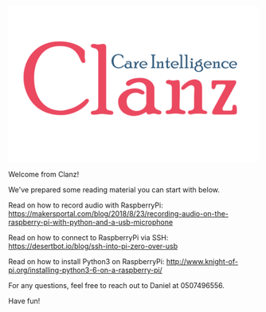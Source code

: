 ![Logo of the project](https://github.com/DanielGorlo/clanz-hackathon/raw/master/icon.png)

Welcome from Clanz!

We've prepared some reading material you can start with below.

Read on how to record audio with RaspberryPi:
https://makersportal.com/blog/2018/8/23/recording-audio-on-the-raspberry-pi-with-python-and-a-usb-microphone

Read on how to connect to RaspberryPi via SSH:
https://desertbot.io/blog/ssh-into-pi-zero-over-usb

Read on how to install Python3 on RaspberryPi:
http://www.knight-of-pi.org/installing-python3-6-on-a-raspberry-pi/

For any questions, feel free to reach out to Daniel at 0507496556.


Have fun!
